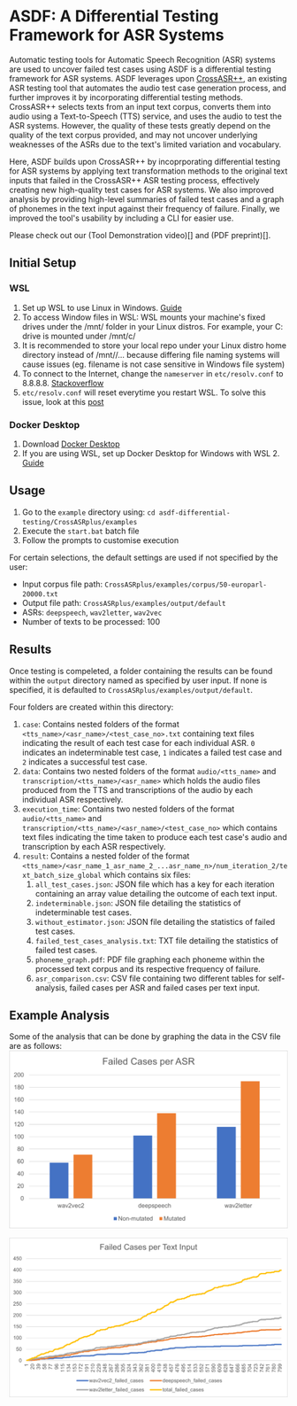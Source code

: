 # ASDF: A Differential Testing Framework for ASR Systems

Automatic testing tools for Automatic Speech Recognition (ASR) systems are used to uncover failed test cases using  ASDF is a differential testing framework for ASR systems. ASDF leverages upon [CrossASR++](https://github.com/soarsmu/CrossASRplus), an existing ASR testing tool that automates the audio test case generation process, and further improves it by incorporating differential testing methods. CrossASR++ selects texts from an input text corpus, converts them into audio using a Text-to-Speech (TTS) service, and uses the audio to test the ASR systems. However, the quality of these tests greatly depend on the quality of the text corpus provided, and may not uncover underlying weaknesses of the ASRs due to the text's limited variation and vocabulary. 

Here, ASDF builds upon CrossASR++ by incoprporating differential testing for ASR systems by applying text transformation methods to the original text inputs that failed in the CrossASR++ ASR testing process, effectively creating new high-quality test cases for ASR systems. We also improved analysis by providing high-level summaries of failed test cases and a graph of phonemes in the text input against their frequency of failure. Finally, we improved the tool's usability by including a CLI for easier use. 

Please check out our (Tool Demonstration video)[] and (PDF preprint)[].

## Initial Setup

### WSL
1. Set up WSL to use Linux in Windows. [Guide](https://docs.microsoft.com/en-us/windows/wsl/install)
2. To access Window files in WSL: WSL mounts your machine's fixed drives under the /mnt/<drive> folder in your Linux distros. For example, your C: drive is mounted under /mnt/c/
3. It is recommended to store your local repo under your Linux distro home directory instead of /mnt/<drive>/... because differing file naming systems will cause issues (eg. filename is not case sensitive in Windows file system)
4. To connect to the Internet, change the `nameserver` in `etc/resolv.conf` to 8.8.8.8. [Stackoverflow](https://stackoverflow.com/questions/62314789/no-internet-connection-on-wsl-ubuntu-windows-subsystem-for-linux)
5. `etc/resolv.conf` will reset everytime you restart WSL. To solve this issue, look at this [post](https://askubuntu.com/questions/1347712/make-etc-resolv-conf-changes-permanent-in-wsl-2)

### Docker Desktop
1. Download [Docker Desktop](https://www.docker.com/products/docker-desktop/)
2. If you are using WSL, set up Docker Desktop for Windows with WSL 2. [Guide](https://docs.microsoft.com/en-us/windows/wsl/tutorials/wsl-containers)

## Usage
1. Go to the `example` directory using: `cd asdf-differential-testing/CrossASRplus/examples`
2. Execute the `start.bat` batch file
3. Follow the prompts to customise execution

For certain selections, the default settings are used if not specified by the user:
- Input corpus file path: `CrossASRplus/examples/corpus/50-europarl-20000.txt`
- Output file path: `CrossASRplus/examples/output/default`
- ASRs: `deepspeech`, `wav2letter`, `wav2vec`
- Number of texts to be processed: 100

## Results
Once testing is compeleted, a folder containing the results can be found within the `output` directory named as specified by user input. If none is specified, it is defaulted to `CrossASRplus/examples/output/default`.

Four folders are created within this directory:
1. `case`: Contains nested folders of the format `<tts_name>/<asr_name>/<test_case_no>.txt` containing text files indicating the result of each test case for each individual ASR. `0` indicates an indeterminable test case, `1` indicates a failed test case and `2` indicates a successful test case.
2. `data`: Contains two nested folders of the format `audio/<tts_name>` and `transcription/<tts_name>/<asr_name>` which holds the audio files produced from the TTS and transcriptions of the audio by each individual ASR respectively.
3. `execution_time`: Contains two nested folders of the format `audio/<tts_name>` and `transcription/<tts_name>/<asr_name>/<test_case_no>` which contains text files indicating the time taken to produce each test case's audio and transcription by each ASR respectively.
4. `result`: Contains a nested folder of the format `<tts_name>/<asr_name_1_asr_name_2_...asr_name_n>/num_iteration_2/text_batch_size_global` which contains six files:
    1. `all_test_cases.json`: JSON file which has a key for each iteration containing an array value detailing the outcome of each text input.
    2. `indeterminable.json`: JSON file detailing the statistics of indeterminable test cases.
    3. `without_estimator.json`: JSON file detailing the statistics of failed test cases.
    4. `failed_test_cases_analysis.txt`: TXT file detailing the statistics of failed test cases.
    5. `phoneme_graph.pdf`: PDF file graphing each phoneme within the processed text corpus and its respective frequency of failure.
    6. `asr_comparison.csv`: CSV file containing two different tables for self-analysis, failed cases per ASR and failed cases per text input.

## Example Analysis
Some of the analysis that can be done by graphing the data in the CSV file are as follows:
![Failed Cases per ASR](images/per_asr.png)

![Failed Cases per Text Input](images/per_text_input.png)